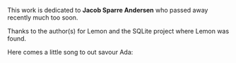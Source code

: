 
This work is dedicated to <b>Jacob Sparre Andersen</b> who passed away recently much too soon.

Thanks to the author(s) for Lemon and the SQLite project where Lemon was found.

Here comes a little song to out savour Ada:
